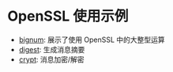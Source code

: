 # OpenSSL 使用示例
* [bignum](./example/bignum/bignum.c): 展示了使用 OpenSSL 中的大整型运算
* [digest](./example/digest/msg_digest.c): 生成消息摘要
* [crypt](./example/crypt/msg_crypt.c): 消息加密/解密
